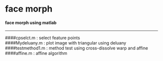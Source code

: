 # face morph
#### face morph            using matlab
-------------------
####cpselct.m : select feature points<br>
####Mydeluany.m : plot image with triangular using deluany
####testmethod1.m : method test using cross-dissolve warp and affine
####affine.m : affine algorithm 
